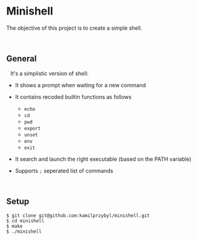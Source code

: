 # Minishell

The objective of this project is to create a simple shell.

<br />

## General

&ensp; It's a simplistic version of shell:

- It shows a prompt when waiting for a new command

- It contains recoded builtin functions as follows
   - `echo`
   - `cd`
   - `pwd`
   - `export`
   - `unset`
   - `env`
   - `exit`

- It search and launch the right executable (based on the PATH variable)

- Supports `;` seperated list of commands

<br />

## Setup

```
$ git clone git@github.com:kamilprzybyl/minishell.git
$ cd minishell
$ make
$ ./minishell
```

